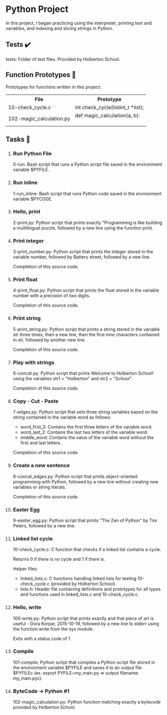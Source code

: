 <h1>Python Project</h1>
  <p>In this project, I began practicing using the interpreter, printing text and variables, and indexing and slicing strings in Python.</p>
  
  <h2>Tests ✔️</h2>
  <p>tests: Folder of test files. Provided by Holberton School.</p>
  
  <h2>Function Prototypes 💾</h2>
  <p>Prototypes for functions written in this project:</p>
  <table>
    <tr>
      <th>File</th>
      <th>Prototype</th>
    </tr>
    <tr>
      <td>10-check_cycle.c</td>
      <td>int check_cycle(listint_t *list);</td>
    </tr>
    <tr>
      <td>102-magic_calculation.py</td>
      <td>def magic_calculation(a, b):</br></br></td>
    </tr>
  </table>
  
  <h2>Tasks 📃</h2>
  <ol>
    <li>
      <h3>Run Python File</h3>
      <p>0-run: Bash script that runs a Python script file saved in the environment variable $PYFILE.</p>
    </li>
    <li>
      <h3>Run inline</h3>
      <p>1-run_inline: Bash script that runs Python code saved in the environment variable $PYCODE.</p>
    </li>
    <li>
      <h3>Hello, print</h3>
      <p>2-print.py: Python script that prints exactly "Programming is like building a multilingual puzzle, followed by a new line using the function print.</p>
    </li>
    <li>
      <h3>Print integer</h3>
      <p>3-print_number.py: Python script that prints the integer stored in the variable number, followed by Battery street, followed by a new line.</p>
      <p>Completion of this source code.</p>
    </li>
    <li>
      <h3>Print float</h3>
      <p>4-print_float.py: Python script that prints the float stored in the variable number with a precision of two digits.</p>
      <p>Completion of this source code.</p>
    </li>
    <li>
      <h3>Print string</h3>
      <p>5-print_string.py: Python script that prints a string stored in the variable str three times, then a new line, then the first nine characters contained in str, followed by another new line.</p>
      <p>Completion of this source code.</p>
    </li>
    <li>
      <h3>Play with strings</h3>
      <p>6-concat.py: Python script that prints Welcome to Holberton School! using the variables str1 = "Holberton" and str2 = "School".</p>
      <p>Completion of this source code.</p>
    </li>
    <li>
      <h3>Copy - Cut - Paste</h3>
      <p>7-edges.py: Python script that sets three string variables based on the string contained in the variable word as follows:</p>
      <ul>
        <li>word_first_3: Contains the first three letters of the variable word.</li>
        <li>word_last_2: Contains the last two letters of the variable word.</li>
        <li>middle_word: Contains the value of the variable word without the first and last letters.</li>
      </ul>
      <p>Completion of this source code.</p>
    </li>
    <li>
      <h3>Create a new sentence</h3>
      <p>8-concat_edges.py: Python script that prints object-oriented programming with Python, followed by a new line without creating new variables or string literals.</p>
      <p>Completion of this source code.</p>
    </li>
    <li>
      <h3>Easter Egg</h3>
      <p>9-easter_egg.py: Python script that prints "The Zen of Python" by Tim Peters, followed by a new line.</p>
    </li>
    <li>
      <h3>Linked list cycle</h3>
      <p>10-check_cycle.c: C function that checks if a linked list contains a cycle.</p>
      <p>Returns 0 if there is no cycle and 1 if there is.</p>
      <p>Helper files:</p>
      <ul>
        <li>linked_lists.c: C functions handling linked lists for testing 10-check_cycle.c (provided by Holberton School).</li>
        <li>lists.h: Header file containing definitions and prototypes for all types and functions used in linked_lists.c and 10-check_cycle.c.</li>
      </ul>
    </li>
    <li>
      <h3>Hello, write</h3>
      <p>100-write.py: Python script that prints exactly and that piece of art is useful - Dora Korpar, 2015-10-19, followed by a new line to stderr using the function write from the sys module.</p>
      <p>Exits with a status code of 1.</p>
    </li>
    <li>
      <h3>Compile</h3>
      <p>101-compile: Python script that compiles a Python script file stored in the environment variable $PYFILE and saves it to an output file $PYFILEc (ex. export PYFILE=my_main.py => output filename: my_main.pyc).</p>
    </li>
    <li>
      <h3>ByteCode -&gt; Python #1</h3>
      <p>102-magic_calculation.py: Python function matching exactly a bytecode provided by Holberton School.</p>
    </li>
  </ol>
